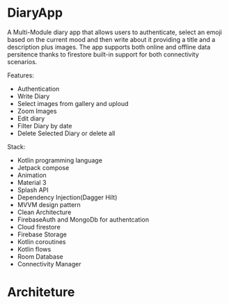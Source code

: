 # DiaryApp
A Multi-Module diary app that allows users to authenticate, select an emoji based on the current mood and then write about it providing a title and a description plus images.
The app supports both online and offline data persitence thanks to firestore built-in support for both connectivity scenarios.

Features:
* Authentication
* Write Diary
* Select images from gallery and uploud
* Zoom Images
* Edit diary
* Filter Diary by date
* Delete Selected Diary or delete all

Stack:
* Kotlin programming language
* Jetpack compose
* Animation
* Material 3
* Splash API
* Dependency Injection(Dagger Hilt)
* MVVM design pattern
* Clean Architecture
* FirebaseAuth and MongoDb for authentcation
* Cloud firestore
* Firebase Storage
* Kotlin coroutines
* Kotlin flows
* Room Database
* Connectivity Manager

# Architeture


